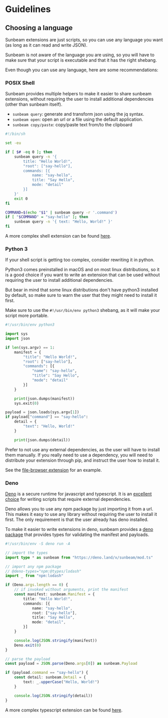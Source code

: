 # Guidelines

## Choosing a language

Sunbeam extensions are just scripts, so you can use any language you want (as long as it can read and write JSON).

Sunbeam is not aware of the language you are using, so you will have to make sure that your script is executable and that it has the right shebang.

Even though you can use any language, here are some recommendations:

### POSIX Shell

Sunbeam provides multiple helpers to make it easier to share sunbeam extensions, without requiring the user to install additional dependencies (other than sunbeam itself).
- `sunbeam query`: generate and transform json using the jq syntax.
- `sunbeam open`: open an url or a file using the default application.
- `sunbeam copy/paste`: copy/paste text from/to the clipboard

```sh
#!/bin/sh

set -eu

if [ $# -eq 0 ]; then
    sunbeam query -n '{
        title: "Hello World!",
        "root": ["say-hello"],
        commands: [{
            name: "say-hello",
            title: "Say Hello",
            mode: "detail"
        }]
    }'
    exit 0
fi

COMMAND=$(echo "$1" | sunbeam query -r '.command')
if [ "$COMMAND" = "say-hello" ]; then
    sunbeam query -n '{ text: "Hello, World!" }'
fi
```

A more complex shell extension can be found [here](./examples/devdocs).

### Python 3

If your shell script is getting too complex, consider rewriting it in python.

Python3 comes preinstalled in macOS and on most linux distributions, so it is a good choice if you want to write an extension that can be used without requiring the user to install additional dependencies.

But bear in mind that some linux distributions don't have python3 installed by default, so make sure to warn the user that they might need to install it first.

Make sure to use the `#!/usr/bin/env python3` shebang, as it will make your script more portable.

```python
#!/usr/bin/env python3

import sys
import json

if len(sys.argv) == 1:
    manifest = {
        "title": "Hello World!",
        "root": ["say-hello"],
        "commands": [{
            "name": "say-hello",
            "title": "Say Hello",
            "mode": "detail"
        }]
    }

    print(json.dumps(manifest))
    sys.exit(0)

payload = json.loads(sys.argv[1])
if payload["command"] == "say-hello":
    detail = {
        "text": "Hello, World!"
    }

    print(json.dumps(detail))
```

Prefer to not use any external dependencies, as the user will have to install them manually. If you really need to use a dependency, you will need to distribute your extension through pip, and instruct the user how to install it.

See the [file-browser extension](./examples/file-browser.md) for an example.

### Deno

[Deno](https://deno.land) is a secure runtime for javascript and typescript. It is an [excellent choice](https://matklad.github.io/2023/02/12/a-love-letter-to-deno.html) for writing scripts that require external dependencies.

Deno allows you to use any npm package by just importing it from a url. This makes it easy to use any library without requiring the user to install it first. The only requirement is that the user already has deno installed.

To make it easier to write extensions in deno, sunbeam provides a [deno package](https://deno.land/x/sunbeam) that provides types for validating the manifest and payloads.

```ts
#!/usr/bin/env -S deno run -A

// import the types
import type * as sunbeam from "https://deno.land/x/sunbeam/mod.ts"

// import any npm package
// @deno-types="npm:@types/lodash"
import _ from "npm:lodash"

if (Deno.args.length == 0) {
    // if invoked without arguments, print the manifest
    const manifest: sunbeam.Manifest = {
        title: "Hello World!",
        commands: [{
            name: "say-hello",
            root: ["say-hello"],
            title: "Say Hello",
            mode: "detail",
        }]
    }

    console.log(JSON.stringify(manifest))
    Deno.exit(0)
}

// parse the payload
const payload = JSON.parse(Deno.args[0]) as sunbeam.Payload

if (payload.command == "say-hello") {
    const detail: sunbeam.Detail = {
        text: _.upperCase("Hello, World!")
    }

    console.log(JSON.stringify(detail))
}

```

A more complex typescript extension can be found [here](./examples/hackernews.md).
